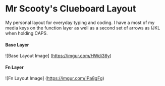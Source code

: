 # Mr Scooty's Clueboard Layout

My personal layout for everyday typing and coding. 
I have a most of my media keys on the function layer as well as a second set of arrows as IJKL when holding CAPS. 

#### Base Layer
![Base Layout Image] (https://imgur.com/HWdi36y)

#### Fn Layer
![Fn Layout Image] (https://imgur.com/IPa8gFg)
